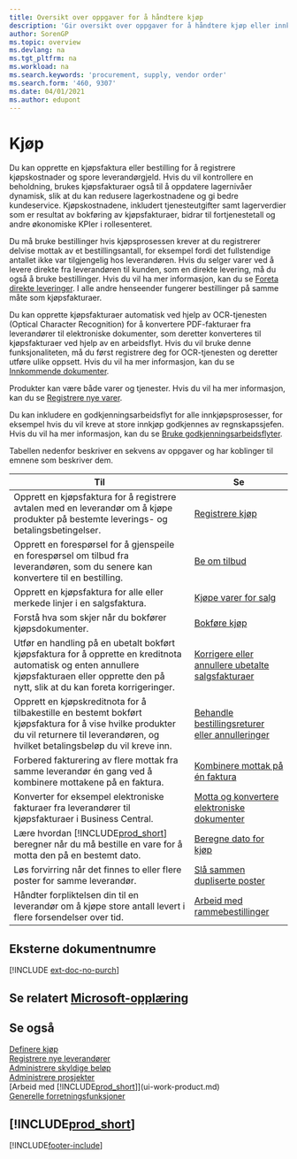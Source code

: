 ```yaml
---
title: Oversikt over oppgaver for å håndtere kjøp
description: 'Gir oversikt over oppgaver for å håndtere kjøp eller innkjøpsprosesser, inkludert hvordan kjøpsfakturaer og bestillinger fungerer.'
author: SorenGP
ms.topic: overview
ms.devlang: na
ms.tgt_pltfrm: na
ms.workload: na
ms.search.keywords: 'procurement, supply, vendor order'
ms.search.form: '460, 9307'
ms.date: 04/01/2021
ms.author: edupont
---
```

# <a name="purchasing"></a><a name="purchasing"></a><a name="purchasing"></a>Kjøp

Du kan opprette en kjøpsfaktura eller bestilling for å registrere kjøpskostnader og spore leverandørgjeld. Hvis du vil kontrollere en beholdning, brukes kjøpsfakturaer også til å oppdatere lagernivåer dynamisk, slik at du kan redusere lagerkostnadene og gi bedre kundeservice. Kjøpskostnadene, inkludert tjenesteutgifter samt lagerverdier som er resultat av bokføring av kjøpsfakturaer, bidrar til fortjenestetall og andre økonomiske KPIer i rollesenteret.

Du må bruke bestillinger hvis kjøpsprosessen krever at du registrerer delvise mottak av et bestillingsantall, for eksempel fordi det fullstendige antallet ikke var tilgjengelig hos leverandøren. Hvis du selger varer ved å levere direkte fra leverandøren til kunden, som en direkte levering, må du også å bruke bestillinger. Hvis du vil ha mer informasjon, kan du se [Foreta direkte leveringer](sales-how-drop-shipment.md). I alle andre henseender fungerer bestillinger på samme måte som kjøpsfakturaer.

Du kan opprette kjøpsfakturaer automatisk ved hjelp av OCR-tjenesten (Optical Character Recognition) for å konvertere PDF-fakturaer fra leverandører til elektroniske dokumenter, som deretter konverteres til kjøpsfakturaer ved hjelp av en arbeidsflyt. Hvis du vil bruke denne funksjonaliteten, må du først registrere deg for OCR-tjenesten og deretter utføre ulike oppsett. Hvis du vil ha mer informasjon, kan du se [Innkommende dokumenter](across-income-documents.md).

Produkter kan være både varer og tjenester. Hvis du vil ha mer informasjon, kan du se [Registrere nye varer](inventory-how-register-new-items.md).

Du kan inkludere en godkjenningsarbeidsflyt for alle innkjøpsprosesser, for eksempel hvis du vil kreve at store innkjøp godkjennes av regnskapssjefen. Hvis du vil ha mer informasjon, kan du se [Bruke godkjenningsarbeidsflyter](across-how-use-approval-workflows.md).

Tabellen nedenfor beskriver en sekvens av oppgaver og har koblinger til emnene som beskriver dem.

| Til | Se |
| --- | --- |
| Opprett en kjøpsfaktura for å registrere avtalen med en leverandør om å kjøpe produkter på bestemte leverings- og betalingsbetingelser. |[Registrere kjøp](purchasing-how-record-purchases.md) |
|Opprett en forespørsel for å gjenspeile en forespørsel om tilbud fra leverandøren, som du senere kan konvertere til en bestilling.|[Be om tilbud](purchasing-how-request-quotes.md)|
| Opprett en kjøpsfaktura for alle eller merkede linjer i en salgsfaktura. |[Kjøpe varer for salg](purchasing-how-purchase-products-sale.md) |
|Forstå hva som skjer når du bokfører kjøpsdokumenter.|[Bokføre kjøp](ui-post-purchases.md)|
| Utfør en handling på en ubetalt bokført kjøpsfaktura for å opprette en kreditnota automatisk og enten annullere kjøpsfakturaen eller opprette den på nytt, slik at du kan foreta korrigeringer. |[Korrigere eller annullere ubetalte salgsfakturaer](purchasing-how-correct-cancel-unpaid-purchase-invoices.md) |
| Opprett en kjøpskreditnota for å tilbakestille en bestemt bokført kjøpsfaktura for å vise hvilke produkter du vil returnere til leverandøren, og hvilket betalingsbeløp du vil kreve inn. |[Behandle bestillingsreturer eller annulleringer](purchasing-how-register-new-vendors.md) |
|Forbered fakturering av flere mottak fra samme leverandør én gang ved å kombinere mottakene på en faktura.|[Kombinere mottak på én faktura](purchasing-how-to-combine-receipts.md)|
|Konverter for eksempel elektroniske fakturaer fra leverandører til kjøpsfakturaer i Business Central.|[Motta og konvertere elektroniske dokumenter](purchasing-how-to-receive-and-convert-electronic-documents.md)|
| Lære hvordan [!INCLUDE[prod_short](includes/prod_short.md)] beregner når du må bestille en vare for å motta den på en bestemt dato.|[Beregne dato for kjøp](purchasing-date-calculation-for-purchases.md)|
|Løs forvirring når det finnes to eller flere poster for samme leverandør.|[Slå sammen dupliserte poster](sales-how-merge-duplicate-records.md)|
|Håndter forpliktelsen din til en leverandør om å kjøpe store antall levert i flere forsendelser over tid.|[Arbeid med rammebestillinger](sales-how-to-create-blanket-sales-orders.md)|

## <a name="external-document-numbers"></a><a name="external-document-numbers"></a><a name="external-document-numbers"></a>Eksterne dokumentnumre

[!INCLUDE [ext-doc-no-purch](includes/ext-doc-no-purch.md)]

## <a name="see-related-microsoft-training"></a><a name="see-related-microsoft-training"></a><a name="see-related-microsoft-training"></a>Se relatert [Microsoft-opplæring](/training/paths/purchase-items-services-dynamics-365-business-central/)

## <a name="see-also"></a><a name="see-also"></a><a name="see-also"></a>Se også

[Definere kjøp](purchasing-setup-purchasing.md)  
[Registrere nye leverandører](purchasing-how-register-new-vendors.md)  
[Administrere skyldige beløp](payables-manage-payables.md)  
[Administrere prosjekter](projects-manage-projects.md)  
[Arbeid med [!INCLUDE[prod_short](includes/prod_short.md)]](ui-work-product.md)  
[Generelle forretningsfunksjoner](ui-across-business-areas.md)

## [!INCLUDE[prod_short](includes/free_trial_md.md)]


[!INCLUDE[footer-include](includes/footer-banner.md)]
